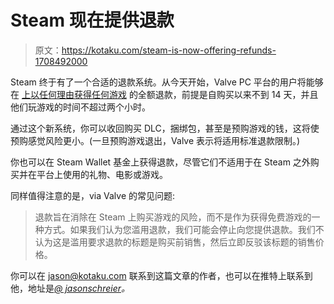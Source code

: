 # Steam 现在提供退款

> 原文：<https://kotaku.com/steam-is-now-offering-refunds-1708492000>

Steam 终于有了一个合适的退款系统。从今天开始，Valve PC 平台的用户将能够在 [上以任何理由获得任何游戏](http://store.steampowered.com/steam_refunds) 的全额退款，前提是自购买以来不到 14 天，并且他们玩游戏的时间不超过两个小时。



通过这个新系统，你可以收回购买 DLC，捆绑包，甚至是预购游戏的钱，这将使预购感觉风险更小。(一旦预购游戏退出，Valve 表示将适用标准退款限制。)

你也可以在 Steam Wallet 基金上获得退款，尽管它们不适用于在 Steam 之外购买并在平台上使用的礼物、电影或游戏。

同样值得注意的是，via Valve 的常见问题:

> 退款旨在消除在 Steam 上购买游戏的风险，而不是作为获得免费游戏的一种方式。如果我们认为您滥用退款，我们可能会停止向您提供退款。我们不认为这是滥用要求退款的标题是购买前销售，然后立即反驳该标题的销售价格。

你可以在 jason@kotaku.com 联系到这篇文章的作者，也可以在推特上联系到他，地址是[*@ jasonschreier*](http://twitter.com/jasonschreier)*。*